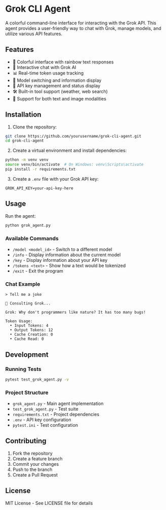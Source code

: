 # Grok CLI Agent

A colorful command-line interface for interacting with the Grok API. This agent provides a user-friendly way to chat with Grok, manage models, and utilize various API features.

## Features

- 🌈 Colorful interface with rainbow text responses
- 🤖 Interactive chat with Grok AI
- 📊 Real-time token usage tracking
- 🔄 Model switching and information display
- 🔑 API key management and status display
- 🛠️ Built-in tool support (weather, web search)
- 🎨 Support for both text and image modalities

## Installation

1. Clone the repository:
```bash
git clone https://github.com/yourusername/grok-cli-agent.git
cd grok-cli-agent
```

2. Create a virtual environment and install dependencies:
```bash
python -m venv venv
source venv/bin/activate  # On Windows: venv\Scripts\activate
pip install -r requirements.txt
```

3. Create a `.env` file with your Grok API key:
```
GROK_API_KEY=your-api-key-here
```

## Usage

Run the agent:
```bash
python grok_agent.py
```

### Available Commands

- `/model <model_id>` - Switch to a different model
- `/info` - Display information about the current model
- `/key` - Display information about your API key
- `/tokens <text>` - Show how a text would be tokenized
- `/exit` - Exit the program

### Chat Example

```
> Tell me a joke

🤔 Consulting Grok...

Grok: Why don't programmers like nature? It has too many bugs!

Token Usage:
  • Input Tokens: 4
  • Output Tokens: 12
  • Cache Creation: 0
  • Cache Read: 0
```

## Development

### Running Tests

```bash
pytest test_grok_agent.py -v
```

### Project Structure

- `grok_agent.py` - Main agent implementation
- `test_grok_agent.py` - Test suite
- `requirements.txt` - Project dependencies
- `.env` - API key configuration
- `pytest.ini` - Test configuration

## Contributing

1. Fork the repository
2. Create a feature branch
3. Commit your changes
4. Push to the branch
5. Create a Pull Request

## License

MIT License - See LICENSE file for details 